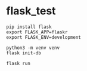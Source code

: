 # flask_test

```
pip install flask
export FLASK_APP=flaskr
export FLASK_ENV=development

python3 -m venv venv
flask init-db

flask run

```